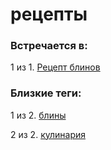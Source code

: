 # рецепты

### Встречается в:

1 из 1. [Рецепт блинов](../Кулинария/Рецепт%20блинов.md)


### Близкие теги:

1 из 2. [блины](../__tags/bliny.md)

2 из 2. [кулинария](../__tags/kulinariya.md)


